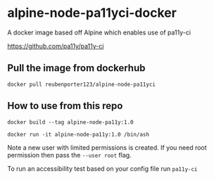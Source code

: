 # alpine-node-pa11yci-docker

A docker image based off Alpine which enables use of pa11y-ci 

https://github.com/pa11y/pa11y-ci

## Pull the image from dockerhub

`docker pull reubenporter123/alpine-node-pa11yci`

## How to use from this repo

`docker build --tag alpine-node-pa11y:1.0`

`docker run -it alpine-node-pa11y:1.0 /bin/ash`

Note a new user with limited permissions is created. If you need root permission then pass the `--user root` flag.

To run an accessibility test based on your config file run `pa11y-ci`
